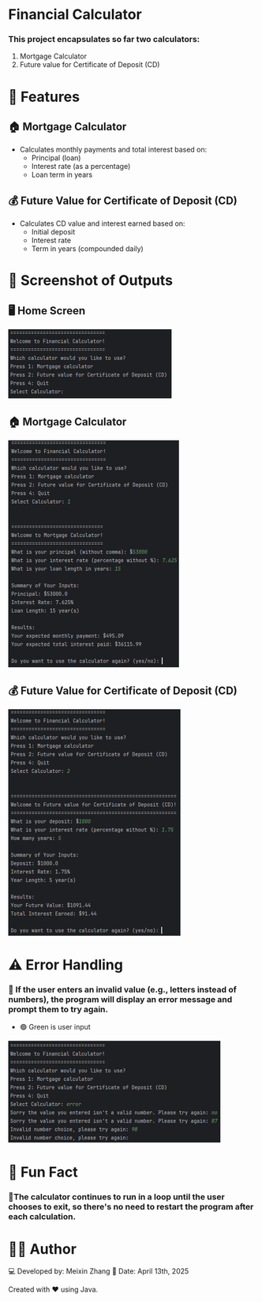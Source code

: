 #  Financial Calculator

### This project encapsulates so far two calculators:
1. Mortgage Calculator
2. Future value for Certificate of Deposit (CD)

# 🧠 Features
## 🏠 Mortgage Calculator
* Calculates monthly payments and total interest based on:
  * Principal (loan)
  * Interest rate (as a percentage)
  * Loan term in years

## 💰 Future Value for Certificate of Deposit (CD)
* Calculates CD value and interest earned based on:
  * Initial deposit
  * Interest rate
  * Term in years (compounded daily)

# 📸 Screenshot of Outputs
## 🖥️ Home Screen
![Home Page](images/homeScreen.png)

## 🏠 Mortgage Calculator
![Mortgage Calculator usage](/images/mortgageCal.png)

## 💰 Future Value for Certificate of Deposit (CD)
![Future CD](/images/futureCD.png)

# ⚠️ Error Handling
### 🔴 If the user enters an invalid value (e.g., letters instead of numbers), the program will display an error message and prompt them to try again.
* 🟢 Green is user input

![Error Handling](/images/errorHandling.png)

# 🧩 Fun Fact
### 📘The calculator continues to run in a loop until the user chooses to exit, so there's no need to restart the program after each calculation.

# 🧑‍💻 Author
💻 Developed by: Meixin Zhang
📅 Date: April 13th, 2025

Created with ❤️ using Java.
